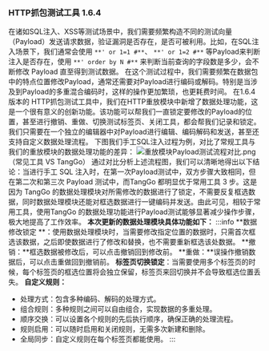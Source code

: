 
### HTTP抓包测试工具 1.6.4
在诸如SQL注入、XSS等测试场景中，我们需要频繁构造不同的测试向量（Payload）发送请求数据，验证漏洞是否存在，是否可被利用。比如，在SQL注入场景下，我们通常会使用 `**' or 1=1 #**`、 `**' or 1=2 #**` 等Payload来判断注入是否存在，使用 `**' order by N #**` 来判断当前查询的字段数是多少，会不断修改 Payload 直至得到测试数据。
在这个测试过程中，我们需要频繁在数据包中的特点位置修改Payload，通常还需要对Payload进行编码或解码。特别是当涉及到Payload的多重混合编码时，这样的操作更加繁琐，也更耗费时间。
在1.6.4 版本的 HTTP抓包测试工具中，我们在HTTP重放模块中新增了数据处理功能，这是一个很有意义的创新功能。该功能可以帮我们一直锁定要修改的Payload的位置，甚至进行撤销、重做、切换测试标签页、关闭工具，都会帮我们记录和锁定。我们只需要在一个独立的编辑器中对Payload进行编辑、编码解码和发送，甚至还支持自定义数据处理流程。
下图我们手工SQL注入过程为例，对比了常规工具与我们的重放模块的数据处理功能的差异：
![重放模块Payload测试流程对比.png](https://cdn.nlark.com/yuque/0/2024/png/39204304/1713494882328-bdb8dcfe-d5df-4f74-bfd3-8cf2d5019168.png#averageHue=%23fcfafa&clientId=u1328374c-c295-4&from=paste&height=1223&id=uc089996f&originHeight=1223&originWidth=734&originalType=binary&ratio=1&rotation=0&showTitle=false&size=92762&status=done&style=none&taskId=ucc762f35-3518-478e-b907-9a309f5e7e3&title=&width=734)
（常见工具 VS TangGo）
通过对比分析上述流程图，我们可以清晰地得出以下结论：当进行手工 SQL 注入时，在第一次Payload测试中，双方步骤大致相同，但在第二次和第三次 Payload 测试中，而TangGo 都明显优于常用工具 3 步。这是因为 TangGo 的数据处理模块对所需修改的数据进行了锁定，不需要反复框选数据，同时数据处理模块还能对框选数据进行一键编码并发送。由此可见，相较于常用工具，使用TangGo 的数据处理功能进行Payload测试能够显著减少操作步骤，极大地提高了工作效率。
**本次更新的数据处理模块具体功能如下：**
:::info
**数据修改锁定 **：使用数据处理模块时，当需要修改指定位置的数据时，只需首次框选该数据，之后即使数据进行了修改和替换，也不需要重新框选该处数据。
**撤销：**框选数据被修改后，可以点击撤销回到修改前。
**重做：**误操作撤销数据后，可以点击重做回到撤销前。
**标签页切换锁定**：当需要使用多个标签页的时候，每个标签页的框选位置将会独立保留，标签页来回切换并不会导致框选位置丢失。
**自定义规则：**

- 处理方式：包含多种编码、解码的处理方式。
- 组合规则：多种规则之间可以自由组合，实现数据的多重处理。
- 顺序交换：可以设置各个规则的先后执行顺序，确保正确的处理流程。
- 规则启用：可以随时启用和关闭规则，无需多次新建和删除。
- 全局同步：自定义规则在每个标签页都能使用。
:::


### 
